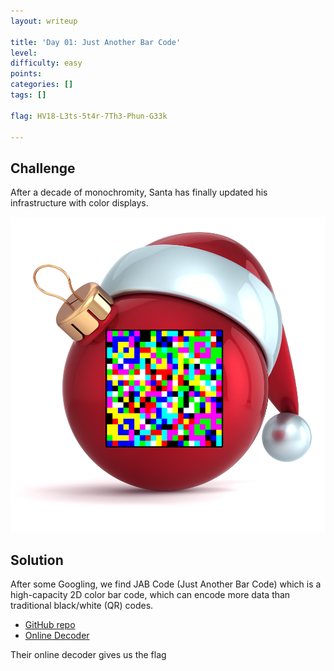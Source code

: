 ```yaml
---
layout: writeup

title: 'Day 01: Just Another Bar Code'
level:
difficulty: easy
points:
categories: []
tags: []

flag: HV18-L3ts-5t4r-7Th3-Phun-G33k

---
```

## Challenge

After a decade of monochromity, Santa has finally updated his
infrastructure with color displays.

![](writeupfiles/HV18_Ball_Day1_color.png)

## Solution

After some Googling, we find JAB Code (Just Another Bar Code) which is a
high-capacity 2D color bar code,
which can encode more data than traditional black/white (QR) codes.

* [GitHub repo][1]
* [Online Decoder][2]

Their online decoder gives us the flag



[1]: https://github.com/jabcode/jabcode
[2]: https://jabcode.org/scan
